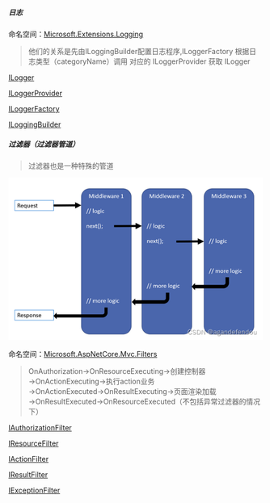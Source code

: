 ##### 日志

命名空间：[Microsoft.Extensions.Logging](https://docs.microsoft.com/zh-cn/dotnet/api/microsoft.extensions.logging?view=dotnet-plat-ext-6.0&viewFallbackFrom=net-6.0)

> 他们的关系是先由ILoggingBuilder配置日志程序,ILoggerFactory 根据日志类型（categoryName）调用 对应的 ILoggerProvider 获取 ILogger

[ILogger](https://docs.microsoft.com/zh-cn/dotnet/api/microsoft.extensions.logging.ilogger?view=dotnet-plat-ext-6.0)

[ILoggerProvider](https://docs.microsoft.com/zh-cn/dotnet/api/microsoft.extensions.logging.iloggerprovider?view=dotnet-plat-ext-6.0)

[ILoggerFactory](https://docs.microsoft.com/zh-cn/dotnet/api/microsoft.extensions.logging.iloggerfactory?view=dotnet-plat-ext-6.0)

[ILoggingBuilder](https://docs.microsoft.com/zh-cn/dotnet/api/microsoft.extensions.logging.iloggingbuilder?view=dotnet-plat-ext-6.0)



##### 过滤器（过滤器管道）

> 过滤器也是一种特殊的管道

![](../images/dotnet/core/管道示意图.png)

命名空间：[Microsoft.AspNetCore.Mvc.Filters](https://docs.microsoft.com/zh-cn/dotnet/api/microsoft.aspnetcore.mvc.filters?view=aspnetcore-6.0)

> OnAuthorization→OnResourceExecuting→创建控制器→OnActionExecuting→执行action业务→OnActionExecuted→OnResultExecuting→页面渲染加载→OnResultExecuted→OnResourceExecuted（不包括异常过滤器的情况下）

[IAuthorizationFilter](https://docs.microsoft.com/zh-cn/dotnet/api/microsoft.aspnetcore.mvc.filters.iauthorizationfilter?view=aspnetcore-6.0)

[IResourceFilter](https://docs.microsoft.com/zh-cn/dotnet/api/microsoft.aspnetcore.mvc.filters.iresourcefilter?view=aspnetcore-6.0)

[IActionFilter](https://docs.microsoft.com/zh-cn/dotnet/api/microsoft.aspnetcore.mvc.filters.iactionfilter?view=aspnetcore-6.0)

[IResultFilter](https://docs.microsoft.com/zh-cn/dotnet/api/microsoft.aspnetcore.mvc.filters.iresultfilter?view=aspnetcore-6.0)

[IExceptionFilter](https://docs.microsoft.com/zh-cn/dotnet/api/microsoft.aspnetcore.mvc.filters.iexceptionfilter?view=aspnetcore-6.0)

